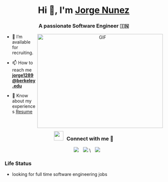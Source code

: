 <h1 align="center">Hi 👋, I'm <a href="https://100rabhcsmc.github.io/Me.io/" target="blank">
Jorge Nunez</a></h1>
<h3 align="center">A passionate Software Engineer &#127470;&#127475</h3>

<a target="_blank" align="center">
  <img align="right" top="500" height="300" width="400" alt="GIF" src="https://media.giphy.com/media/SWoSkN6DxTszqIKEqv/giphy.gif">
</a>

- 🤝 I’m available for recruiting.

- 📫 How to reach me **jorge1289@berkeley.edu**

- 📄 Know about my experiences <a href="https://github.com/jorge1289/jorge1289/blob/main/Resume.pdf" target="blank">Resume</a>
<br/>
<h3 align="center" > <img src="https://www.google.com/url?sa=i&url=https%3A%2F%2Fgiphy.com%2Fexplore%2Fusflag&psig=AOvVaw13PtwDkRkRmH8G6VddMcEn&ust=1722031422452000&source=images&cd=vfe&opi=89978449&ved=0CBAQjRxqFwoTCICf1YuZw4cDFQAAAAAdAAAAABAJ" width="30" height="30" style="margin-right: 10px;">Connect with me 🤝 </h3>

<p align="center">

 <div align="center"  class="icons-social" style="margin-left: 10px;">
        <a style="margin-left: 10px;"  target="_blank" href="https://www.linkedin.com/in/jorge-nunez24/">
			<img src="https://img.icons8.com/doodle/40/000000/linkedin--v2.png"></a>
        <a style="margin-left: 10px;" target="_blank" href="https://github.com/jorge1289">
		<img src="https://img.icons8.com/doodle/40/000000/github--v1.png"></a>
\
	   <a style="margin-left: 10px;" target="_blank" href="https://dev.to/100rabhcsmc">
					<img src="https://img.icons8.com/external-sketchy-juicy-fish/0.6x/external-blog-online-services-sketchy-sketchy-juicy-fish.png"></a>
      </div>

</p>

### Life Status
- looking for full time software engineering jobs

<!-- BLOG-POST-LIST:END -->